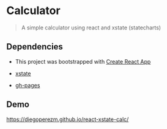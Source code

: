 # Calculator
> A simple calculator using react and xstate (statecharts)

## Dependencies

- This project was bootstrapped with [Create React App](https://github.com/facebook/create-react-app)

- [xstate](https://github.com/davidkpiano/xstate) 

- [gh-pages]( https://www.npmjs.com/package/gh-pages)


## Demo

https://diegoperezm.github.io/react-xstate-calc/



